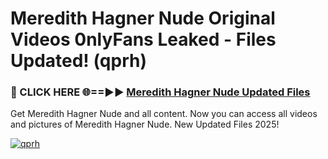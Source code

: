 # Meredith Hagner Nude Original Videos 0nlyFans Leaked - Files Updated! (qprh)

<h3>🔴 CLICK HERE 🌐==►► <a href="https://tinyurl.com/4mcuefdz" rel="nofollow">Meredith Hagner Nude Updated Files</a></h3>

Get Meredith Hagner Nude and all content. Now you can access all videos and pictures of Meredith Hagner Nude. New Updated Files 2025!

[![qprh](https://i.imgur.com/StAQSOY.gif)](https://tinyurl.com/4mcuefdz)
